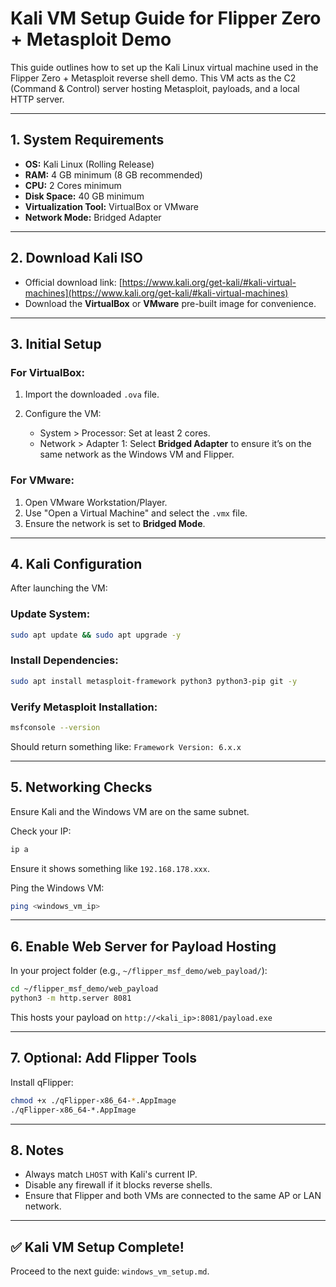 # Kali VM Setup Guide for Flipper Zero + Metasploit Demo

This guide outlines how to set up the Kali Linux virtual machine used in the Flipper Zero + Metasploit reverse shell demo. This VM acts as the C2 (Command & Control) server hosting Metasploit, payloads, and a local HTTP server.

---

## 1. System Requirements

* **OS:** Kali Linux (Rolling Release)
* **RAM:** 4 GB minimum (8 GB recommended)
* **CPU:** 2 Cores minimum
* **Disk Space:** 40 GB minimum
* **Virtualization Tool:** VirtualBox or VMware
* **Network Mode:** Bridged Adapter

---

## 2. Download Kali ISO

* Official download link: [https://www.kali.org/get-kali/#kali-virtual-machines](https://www.kali.org/get-kali/#kali-virtual-machines)
* Download the **VirtualBox** or **VMware** pre-built image for convenience.

---

## 3. Initial Setup

### For VirtualBox:

1. Import the downloaded `.ova` file.
2. Configure the VM:

   * System > Processor: Set at least 2 cores.
   * Network > Adapter 1: Select **Bridged Adapter** to ensure it’s on the same network as the Windows VM and Flipper.

### For VMware:

1. Open VMware Workstation/Player.
2. Use "Open a Virtual Machine" and select the `.vmx` file.
3. Ensure the network is set to **Bridged Mode**.

---

## 4. Kali Configuration

After launching the VM:

### Update System:

```bash
sudo apt update && sudo apt upgrade -y
```

### Install Dependencies:

```bash
sudo apt install metasploit-framework python3 python3-pip git -y
```

### Verify Metasploit Installation:

```bash
msfconsole --version
```

Should return something like: `Framework Version: 6.x.x`

---

## 5. Networking Checks

Ensure Kali and the Windows VM are on the same subnet.

Check your IP:

```bash
ip a
```

Ensure it shows something like `192.168.178.xxx`.

Ping the Windows VM:

```bash
ping <windows_vm_ip>
```

---

## 6. Enable Web Server for Payload Hosting

In your project folder (e.g., `~/flipper_msf_demo/web_payload/`):

```bash
cd ~/flipper_msf_demo/web_payload
python3 -m http.server 8081
```

This hosts your payload on `http://<kali_ip>:8081/payload.exe`

---

## 7. Optional: Add Flipper Tools

Install qFlipper:

```bash
chmod +x ./qFlipper-x86_64-*.AppImage
./qFlipper-x86_64-*.AppImage
```

---

## 8. Notes

* Always match `LHOST` with Kali's current IP.
* Disable any firewall if it blocks reverse shells.
* Ensure that Flipper and both VMs are connected to the same AP or LAN network.

---

## ✅ Kali VM Setup Complete!

Proceed to the next guide: `windows_vm_setup.md`.

